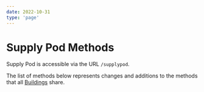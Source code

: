 ```yaml
---
date: 2022-10-31
type: 'page'
---
```


# Supply Pod Methods

Supply Pod is accessible via the URL `/supplypod`.

The list of methods below represents changes and additions to the methods that all [Buildings](/api/Buildings) share.
